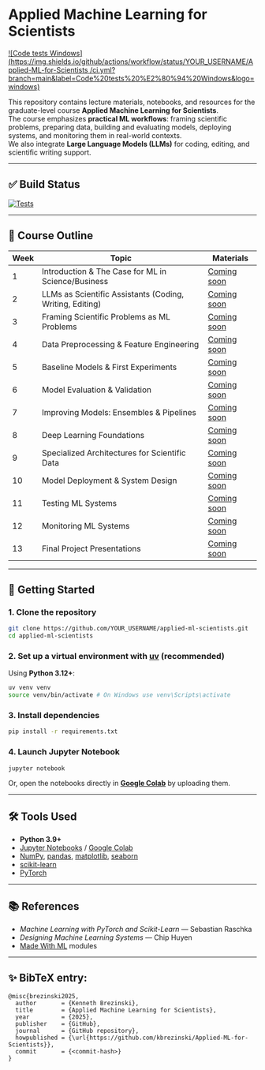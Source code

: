 # Applied Machine Learning for Scientists

[![Code tests Windows](https://img.shields.io/github/actions/workflow/status/YOUR_USERNAME/Applied-ML-for-Scientists
/ci.yml?branch=main&label=Code%20tests%20%E2%80%94%20Windows&logo=windows)](https://github.com/kbrezinski/Applied-ML-for-Scientists/actions/workflows/ci.yml)

This repository contains lecture materials, notebooks, and resources for the graduate-level course **Applied Machine Learning for Scientists**.  
The course emphasizes **practical ML workflows**: framing scientific problems, preparing data, building and evaluating models, deploying systems, and monitoring them in real-world contexts.  
We also integrate **Large Language Models (LLMs)** for coding, editing, and scientific writing support.

---

## ✅ Build Status


[![Tests](https://img.shields.io/badge/tests-passing-brightgreen?logo=windows)](https://github.com/kbrezinski/Applied-ML-for-Scientists/actions)


---

## 📖 Course Outline

| Week | Topic | Materials |
|------|-------|-----------|
| 1 | Introduction & The Case for ML in Science/Business | [Coming soon]() |
| 2 | LLMs as Scientific Assistants (Coding, Writing, Editing) | [Coming soon]() |
| 3 | Framing Scientific Problems as ML Problems | [Coming soon]() |
| 4 | Data Preprocessing & Feature Engineering | [Coming soon]() |
| 5 | Baseline Models & First Experiments | [Coming soon]() |
| 6 | Model Evaluation & Validation | [Coming soon]() |
| 7 | Improving Models: Ensembles & Pipelines | [Coming soon]() |
| 8 | Deep Learning Foundations | [Coming soon]() |
| 9 | Specialized Architectures for Scientific Data | [Coming soon]() |
| 10 | Model Deployment & System Design | [Coming soon]() |
| 11 | Testing ML Systems | [Coming soon]() |
| 12 | Monitoring ML Systems | [Coming soon]() |
| 13 | Final Project Presentations | [Coming soon]() |

---

## 🚀 Getting Started

### 1. Clone the repository
```bash
git clone https://github.com/YOUR_USERNAME/applied-ml-scientists.git
cd applied-ml-scientists
```


### 2. Set up a virtual environment with [uv](https://github.com/astral-sh/uv) (recommended)
Using **Python 3.12+**:
```bash
uv venv venv
source venv/bin/activate # On Windows use venv\Scripts\activate
```

### 3. Install dependencies
```bash
pip install -r requirements.txt
```

### 4. Launch Jupyter Notebook
```bash
jupyter notebook
```

Or, open the notebooks directly in **[Google Colab](https://colab.research.google.com/)** by uploading them.

---

## 🛠 Tools Used
- **Python 3.9+**
- [Jupyter Notebooks](https://jupyter.org/) / [Google Colab](https://colab.research.google.com/)  
- [NumPy](https://numpy.org/), [pandas](https://pandas.pydata.org/), [matplotlib](https://matplotlib.org/), [seaborn](https://seaborn.pydata.org/)  
- [scikit-learn](https://scikit-learn.org/stable/)  
- [PyTorch](https://pytorch.org/)  

---

## 📚 References
- *Machine Learning with PyTorch and Scikit-Learn* — Sebastian Raschka  
- *Designing Machine Learning Systems* — Chip Huyen  
- [Made With ML](https://madewithml.com/) modules  

---

## ✨ BibTeX entry:
```
@misc{brezinski2025,
  author       = {Kenneth Brezinski},
  title        = {Applied Machine Learning for Scientists},
  year         = {2025},
  publisher    = {GitHub},
  journal      = {GitHub repository},
  howpublished = {\url{https://github.com/kbrezinski/Applied-ML-for-Scientists}},
  commit       = {<commit-hash>}
}
```
